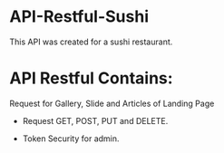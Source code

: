 # API-Restful-Sushi
This API was created for a sushi restaurant.

# API Restful Contains:

Request for Gallery, Slide and Articles of  Landing Page

- Request GET, POST, PUT and DELETE.

- Token Security for admin.
